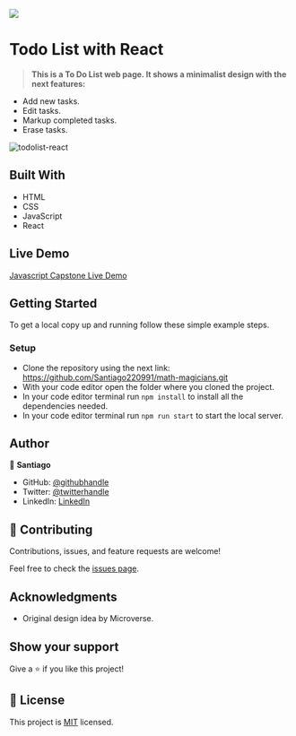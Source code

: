 ![](https://img.shields.io/badge/Microverse-blueviolet)

# Todo List with React

> **This is a To Do List web page. It shows a minimalist design with the next features:**

- Add new tasks.
- Edit tasks.
- Markup completed tasks.
- Erase tasks.

![todolist-react](https://user-images.githubusercontent.com/98363075/171065705-a14db788-5870-490f-9dba-bfdb377c23eb.png)

## Built With

- HTML
- CSS
- JavaScript
- React

## Live Demo

[Javascript Capstone Live Demo](https://santiago220991.github.io/React-tutorial/dist)

## Getting Started

To get a local copy up and running follow these simple example steps.


### Setup

- Clone the repository using the next link: https://github.com/Santiago220991/math-magicians.git
- With your code editor open the folder where you cloned the project.
- In your code editor terminal run `npm install` to install all the dependencies needed.
- In your code editor terminal run `npm run start` to start the local server.


## Author

👤 **Santiago**

- GitHub: [@githubhandle](https://github.com/Santiago220991) 
- Twitter: [@twitterhandle](https://twitter.com/SanCardenas10)
- LinkedIn: [LinkedIn](https://www.linkedin.com/in/santiago-cárdenas-671043160/)

## 🤝 Contributing

Contributions, issues, and feature requests are welcome!

Feel free to check the [issues page](https://github.com/Santiago220991/React-tutorial/issues).

## Acknowledgments

- Original design idea by Microverse.

## Show your support

Give a ⭐️ if you like this project!

## 📝 License

This project is [MIT](./MIT.md) licensed.
